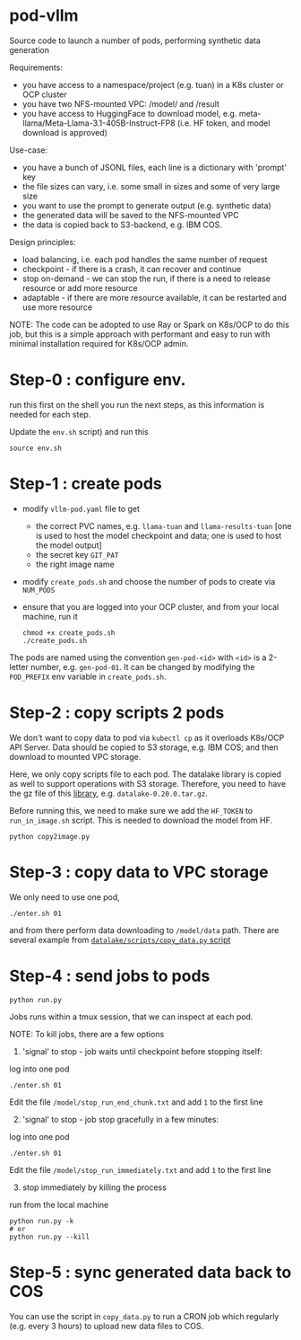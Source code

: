 # pod-vllm
Source code to launch a number of pods, performing synthetic data generation

Requirements: 
* you have access to a namespace/project (e.g. tuan) in a K8s cluster or OCP cluster
* you have two NFS-mounted VPC: /model/ and /result
* you have access to HuggingFace to download model, e.g. meta-llama/Meta-Llama-3.1-405B-Instruct-FP8 (i.e. HF token, and model download is approved)

Use-case:
* you have a bunch of JSONL files, each line is a dictionary with 'prompt' key
* the file sizes can vary, i.e. some small in sizes and some of very large size
* you want to use the prompt to generate output (e.g. synthetic data)
* the generated data will be saved to the NFS-mounted VPC
* the data is copied back to S3-backend, e.g. IBM COS.

Design principles:
* load balancing, i.e. each pod handles the same number of request
* checkpoint - if there is a crash, it can recover and continue
* stop on-demand - we can stop the run, if there is a need to release resource or add more resource
* adaptable - if there are more resource available, it can be restarted and use more resource

NOTE: The code can be adopted to use Ray or Spark on K8s/OCP to do this job, but this is a simple approach with performant and easy to run with minimal installation required for K8s/OCP admin.

# Step-0 : configure env.

run this first on the shell you run the next steps, as this information is needed for each step.

Update the `env.sh` script) and run this
```
source env.sh
```


# Step-1 : create pods

* modify `vllm-pod.yaml` file to get
  + the correct PVC names, e.g. `llama-tuan` and `llama-results-tuan` [one is used to host the model checkpoint and data; one is used to host the model output]
  + the secret key `GIT_PAT`
  + the right image name

* modify `create_pods.sh` and choose the number of pods to create via `NUM_PODS`

* ensure that you are logged into your OCP cluster, and from your local machine, run it

  ```
  chmod +x create_pods.sh
  ./create_pods.sh
  ```
  
The pods are named using the convention `gen-pod-<id>` with `<id>` is a 2-letter number, e.g. `gen-pod-01`. It can be changed by modifying the `POD_PREFIX` env variable in `create_pods.sh`. 


# Step-2 : copy scripts 2 pods

We don't want to copy data to pod via `kubectl cp` as it overloads K8s/OCP API Server. Data should be copied to S3 storage, e.g. IBM COS; and then download to mounted VPC storage. 

Here, we only copy scripts file to each pod. The datalake library is copied as well to support operations with S3 storage. Therefore, you need to have the 
gz file of this [library](https://github.ibm.com/Common-TimeSeries-Analytics-Library/datalake), e.g. `datalake-0.20.0.tar.gz`.

Before running this, we need to make sure we add the `HF_TOKEN` to `run_in_image.sh` script. This is needed to download the model from HF.

```
python copy2image.py
```

# Step-3 : copy data to VPC storage

We only need to use one pod, 
```
./enter.sh 01
```
and from there perform data downloading to `/model/data` path. There are several example from [`datalake/scripts/copy_data.py` script](https://github.ibm.com/Common-TimeSeries-Analytics-Library/datalake/blob/master/scripts/copy_data.py)


# Step-4 : send jobs to pods


```
python run.py
```

Jobs runs within a tmux session, that we can inspect at each pod. 

NOTE: To kill jobs, there are a few options

1. 'signal' to stop - job waits until checkpoint before stopping itself:

  log into one pod
```
./enter.sh 01
```
Edit the file `/model/stop_run_end_chunk.txt` and add `1` to the first line

 2. 'signal' to stop - job stop gracefully in a few minutes:

  log into one pod
```
./enter.sh 01
```
Edit the file `/model/stop_run_immediately.txt` and add `1` to the first line
  
3. stop immediately by killing the process

run from the local machine
```
python run.py -k
# or
python run.py --kill

```

# Step-5 : sync generated data back to COS

You can use the script in `copy_data.py` to run a CRON job which regularly (e.g. every 3 hours) to upload new data files to COS.

